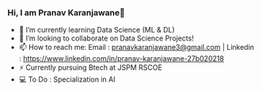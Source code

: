 ### Hi, I am Pranav Karanjawane👋

- 🌱 I’m currently learning Data Science (ML & DL)
- 👯 I’m looking to collaborate on Data Science Projects!
- 📫 How to reach me: Email : pranavkaranjawane3@gmail.com  | Linkedin : https://www.linkedin.com/in/pranav-karanjawane-27b020218
- ⚡ Currently pursuing Btech at JSPM RSCOE
- 💻 To Do : Specialization in AI

